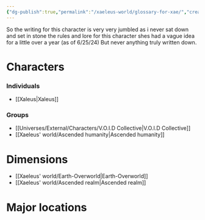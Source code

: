 ```yaml
---
{"dg-publish":true,"permalink":"/xaeleus-world/glossary-for-xae/","created":"2024-06-26T10:37:42.745-08:00","updated":"2024-06-26T10:19:51.358-08:00"}
---
```



So the writing for this character is very very jumbled as i never sat down and set in stone the rules and lore for this character shes had a vague idea for a little over a year (as of 6/25/24) But never anything truly written down.





# Characters
### Individuals
 - [[Xaleus\|Xaleus]]
### Groups
- [[Universes/External/Characters/V.O.I.D Collective\|V.O.I.D Collective]]
- [[Xaeleus' world/Ascended humanity\|Ascended humanity]]
# Dimensions
 - [[Xaeleus' world/Earth-Overworld\|Earth-Overworld]]
 - [[Xaeleus' world/Ascended realm\|Ascended realm]]

# Major locations

